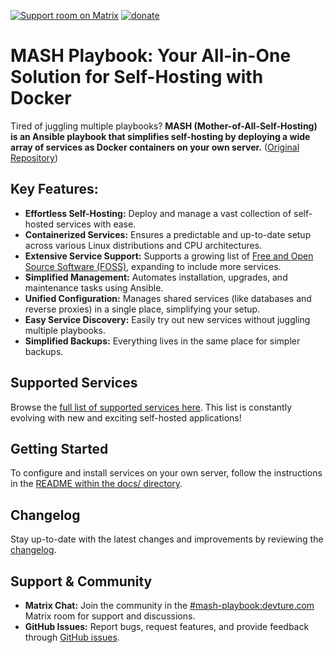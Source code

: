 [![Support room on Matrix](https://img.shields.io/matrix/mash-playbook:devture.com.svg?label=%23mash-playbook%3Adevture.com&logo=matrix&style=for-the-badge&server_fqdn=matrix.devture.com&fetchMode=summary)](https://matrixrooms.info/room/mash-playbook:devture.com) [![donate](https://liberapay.com/assets/widgets/donate.svg)](https://liberapay.com/mother-of-all-self-hosting/donate)

# MASH Playbook: Your All-in-One Solution for Self-Hosting with Docker

Tired of juggling multiple playbooks? **MASH (Mother-of-All-Self-Hosting) is an Ansible playbook that simplifies self-hosting by deploying a wide array of services as Docker containers on your own server.** ([Original Repository](https://github.com/mother-of-all-self-hosting/mash-playbook))

## Key Features:

*   **Effortless Self-Hosting:** Deploy and manage a vast collection of self-hosted services with ease.
*   **Containerized Services:** Ensures a predictable and up-to-date setup across various Linux distributions and CPU architectures.
*   **Extensive Service Support:**  Supports a growing list of [Free and Open Source Software (FOSS)](docs/supported-services.md), expanding to include more services.
*   **Simplified Management:** Automates installation, upgrades, and maintenance tasks using Ansible.
*   **Unified Configuration:** Manages shared services (like databases and reverse proxies) in a single place, simplifying your setup.
*   **Easy Service Discovery:**  Easily try out new services without juggling multiple playbooks.
*   **Simplified Backups:** Everything lives in the same place for simpler backups.

## Supported Services

Browse the [full list of supported services here](docs/supported-services.md). This list is constantly evolving with new and exciting self-hosted applications!

## Getting Started

To configure and install services on your own server, follow the instructions in the [README within the docs/ directory](docs/README.md).

## Changelog

Stay up-to-date with the latest changes and improvements by reviewing the [changelog](CHANGELOG.md).

## Support & Community

*   **Matrix Chat:** Join the community in the [#mash-playbook:devture.com](https://matrixrooms.info/room/mash-playbook:devture.com) Matrix room for support and discussions.
*   **GitHub Issues:** Report bugs, request features, and provide feedback through [GitHub issues](https://github.com/mother-of-all-self-hosting/mash-playbook/issues).